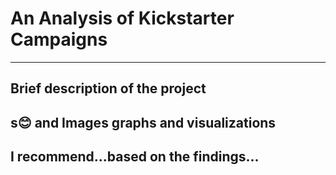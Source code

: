 # An Analysis of Kickstarter Campaigns
---
Brief description of the project
---
s😊 and Images graphs and visualizations
---
I recommend...based on the findings...
---
